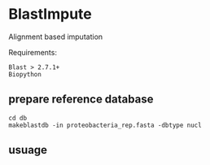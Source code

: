 # BlastImpute
Alignment based imputation

Requirements: 
```
Blast > 2.7.1+
Biopython
```

## prepare reference database

```
cd db
makeblastdb -in proteobacteria_rep.fasta -dbtype nucl 
```

## usuage

